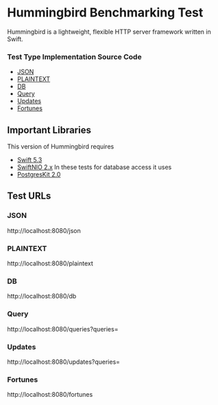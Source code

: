 # Hummingbird Benchmarking Test

Hummingbird is a lightweight, flexible HTTP server framework written in Swift.

### Test Type Implementation Source Code

* [JSON](src/Sources/server/main.swift)
* [PLAINTEXT](src/Sources/server/main.swift)
* [DB](src-postgres/Sources/server/Controllers/WorldController.swift)
* [Query](src-postgres/Sources/server/Controllers/WorldController.swift)
* [Updates](src-postgres/Sources/server/Controllers/WorldController.swift)
* [Fortunes](src-postgres/Sources/server/Controllers/FortunesController.swift)

## Important Libraries
This version of Hummingbird requires
* [Swift 5.3](https://swift.org)  
* [SwiftNIO 2.x](https://github.com/apple/swift-nio/)
In these tests for database access it uses
* [PostgresKit 2.0](https://github.com/vapor/postgres-kit/)

## Test URLs
### JSON

http://localhost:8080/json

### PLAINTEXT

http://localhost:8080/plaintext

### DB

http://localhost:8080/db

### Query

http://localhost:8080/queries?queries=

### Updates

http://localhost:8080/updates?queries=

### Fortunes

http://localhost:8080/fortunes
